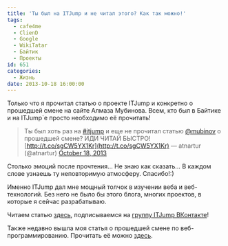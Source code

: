 ```yaml
---
title: 'Ты был на ITJump и не читал этого? Как так можно!'
tags:
  - cafe4me
  - ClienD
  - Google
  - WikiTatar
  - Байтик
  - Проекты
id: 651
categories:
  - Жизнь
date: 2013-10-18 16:00:00
---
```


Только что я прочитал статью о проекте ITJump и конкретно о прошедшей смене на сайте Алмаза Мубинова. Всем, кто был в Байтике и на ITJump`е просто необходимо её прочитать!

<!--more-->

> Ты был хоть раз на [#itjump](https://twitter.com/search?q=%23itjump&amp;src=hash) и еще не прочитал статью [@mubinov](https://twitter.com/mubinov) о прошедшей смене? ИДИ ЧИТАЙ БЫСТРО! [http://t.co/sgCW5YX1Kr](http://t.co/sgCW5YX1Kr)
> &mdash; atnartur (@atnartur) [October 18, 2013](https://twitter.com/atnartur/statuses/391174560290451456)
<script async src="//platform.twitter.com/widgets.js" charset="utf-8"></script>

Столько эмоций после прочтения… Не знаю как сказать… В каждом слове узнаешь ту неповторимую атмосферу. Спасибо!:)

Именно ITJump дал мне мощный толчок в изучении веба и веб-технологий. Без него не было бы этого блога, многих проектов, в которые я сейчас разрабатываю. 

Читаем статью [здесь](http://mubinov.com/2013/10/it-jump-2-goda/), подписываемся на [группу ITJump ВКонтакте](http://vk.com/itjump)!

Также недавно вышла моя статья о прошедшей смене по веб-программированию. Прочитать её можно [здесь](http://atnartur.ru/veb-programmirovanie-v-baytike/ "Веб-программирование в Байтике").